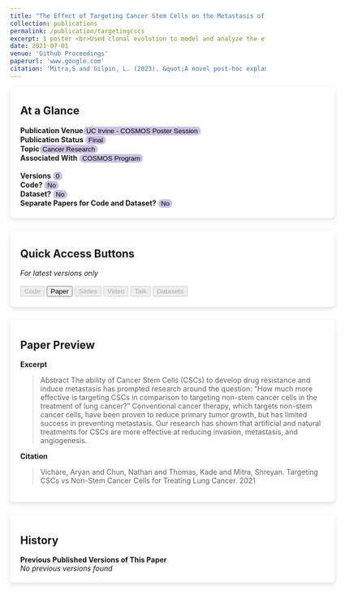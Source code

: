 ```yaml
---
title: "The Effect of Targeting Cancer Stem Cells on the Metastasis of Malignant Tumors"
collection: publications
permalink: /publication/targetingcscs
excerpt: 1 poster <br>Used clonal evolution to model and analyze the effects of different cancer treatments on the probability of metastasis.<br><br><button disabled>Code</button> <button>Paper</button> <button disabled>Slides</button> <button disabled>Video</button> <button disabled>Talk</button> <button disabled>Datasets</button>
date: 2021-07-01
venue: 'Github Proceedings'
paperurl: 'www.google.com'
citation: 'Mitra,S and Gilpin, L. (2023). &quot;A novel post-hoc explanation comparison metric and applications&quot; <i>ICPRAI Conference Proceedings, 2024</i>. 1(3).'
---
```

<div style="background-color: white; box-shadow: 0 4px 8px rgba(0, 0, 0, 0.1); padding: 20px; padding-top: 4px; border-radius: 8px; min-width:600px;margin-bottom: 25px">
<h2>At a Glance</h2>
<b>Publication Venue</b><button style='border-radius:12px;background-color:rgb(203, 195, 227);border:none'> UC Irvine - COSMOS Poster Session</button><br>
<b>Publication Status</b> <button style='border-radius:12px;background-color:rgb(203, 195, 227);border:none'> Final </button> <br> <b>Topic</b><button style='border-radius:12px;background-color:rgb(203, 195, 227);border:none'> Cancer Research </button><br><b>Associated With</b> <button onclick="location.href=''" style='border-radius:12px;background-color:rgb(203, 195, 227);border:none'> COSMOS Program</button>
<br>
<br>
<b>Versions </b>
<button style='border-radius:12px;background-color:rgb(203, 195, 227);border:none'>0</button><br>
<b>Code? </b><button style='border-radius:12px;background-color:rgb(203, 195, 227);border:none'> No </button><br>
<b>Dataset? </b><button style='border-radius:12px;background-color:rgb(203, 195, 227);border:none'> No </button><br>
<b>Separate Papers for Code and Dataset? </b><button style='border-radius:12px;background-color:rgb(203, 195, 227);border:none'> No </button>
</div>
<div style="background-color: white; box-shadow: 0 4px 8px rgba(0, 0, 0, 0.1); padding: 20px; padding-top: 4px; border-radius: 8px; min-width:600px;margin-bottom: 25px">
<h2>Quick Access Buttons </h2>
<i>For latest versions only</i>
<br>
<br>
<button disabled>Code</button> <button>Paper</button> <button disabled>Slides</button> <button disabled>Video</button> <button disabled>Talk</button> <button disabled>Datasets</button></div>
<div style="background-color: white; box-shadow: 0 4px 8px rgba(0, 0, 0, 0.1); padding: 20px; padding-top: 8px; border-radius: 8px; min-width:600px;margin-bottom: 25px">
<h2>Paper Preview</h2>
<b>Excerpt</b>
<blockquote>Abstract
The ability of Cancer Stem Cells (CSCs) to develop drug resistance and induce metastasis has prompted research around the question: “How much more effective is targeting CSCs in comparison to targeting non-stem cancer cells in the treatment of lung cancer?” Conventional cancer therapy, which targets non-stem cancer cells, have been proven to reduce primary tumor growth, but has limited success in preventing metastasis.  Our research has shown that artificial and natural treatments for CSCs are more effective at reducing invasion, metastasis, and angiogenesis.
</blockquote>
<b>Citation</b>
<blockquote>Vichare, Aryan and Chun, Nathan and Thomas, Kade and Mitra, Shreyan. Targeting CSCs vs Non-Stem Cancer Cells for Treating Lung Cancer. 2021</></blockquote>
</div>
<div style="background-color: white; box-shadow: 0 4px 8px rgba(0, 0, 0, 0.1); padding: 20px; padding-top: 8px; border-radius: 8px; min-width:600px;margin-bottom: 25px">
<h2> History </h2>
<b>Previous Published Versions of This Paper</b>
<br>
<i>No previous versions found</i>
</div>
